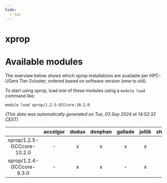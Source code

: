 ```yaml
---
hide:
  - toc
---
```


xprop
=====

# Available modules


The overview below shows which xprop installations are available per HPC-UGent Tier-2cluster, ordered based on software version (new to old).

To start using xprop, load one of these modules using a `module load` command like:

```shell
module load xprop/1.2.5-GCCcore-10.2.0
```

*(This data was automatically generated on Tue, 03 Sep 2024 at 14:52:32 CEST)*  

| |accelgor|doduo|donphan|gallade|joltik|shinx|skitty|
| :---: | :---: | :---: | :---: | :---: | :---: | :---: | :---: |
|xprop/1.2.5-GCCcore-10.2.0|-|x|x|x|x|-|x|
|xprop/1.2.4-GCCcore-9.3.0|-|x|x|-|x|-|x|
